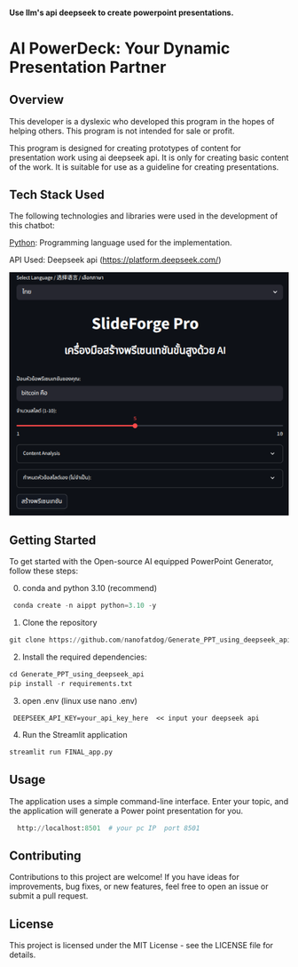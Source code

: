 #### Use llm's api deepseek to create powerpoint presentations.

# AI PowerDeck: Your Dynamic Presentation Partner

## Overview
This developer is a dyslexic who developed this program in the hopes of helping others. This program is not intended for sale or profit.

This program is designed for creating prototypes of content for presentation work using ai deepseek api. It is only for creating basic content of the work. It is suitable for use as a guideline for creating presentations.


## Tech Stack Used
The following technologies and libraries were used in the development of this chatbot:

[Python](https://www.python.org/): Programming language used for the implementation.

API Used: Deepseek api (https://platform.deepseek.com/)

![image](https://github.com/nanofatdog/Generate_PPT_using_deepseek_api/blob/master/imags/20250512_215813.png)


## Getting Started

To get started with the Open-source AI equipped PowerPoint Generator, follow these steps:

0. conda and python 3.10 (recommend)
```py
 conda create -n aippt python=3.10 -y 
```
1. Clone the repository
```py
git clone https://github.com/nanofatdog/Generate_PPT_using_deepseek_api.git
```
2. Install the required dependencies:

```py
cd Generate_PPT_using_deepseek_api
pip install -r requirements.txt
```
3. open .env (linux use nano .env)
```
 DEEPSEEK_API_KEY=your_api_key_here  << input your deepseek api
```
4. Run the Streamlit application 
```py
streamlit run FINAL_app.py
```

## Usage
The application uses a simple command-line interface. Enter your topic, and the application will generate a Power point presentation for you. 

```py
  http://localhost:8501  # your pc IP  port 8501
```

## Contributing
Contributions to this project are welcome! If you have ideas for improvements, bug fixes, or new features, feel free to open an issue or submit a pull request.

## License
This project is licensed under the MIT License - see the LICENSE file for details.






